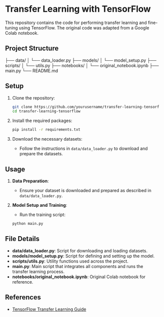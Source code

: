 # Transfer Learning with TensorFlow

This repository contains the code for performing transfer learning and fine-tuning using TensorFlow. The original code was adapted from a Google Colab notebook.

## Project Structure

├── data/
│ └── data_loader.py
├── models/
│ └── model_setup.py
├── scripts/
│ └── utils.py
├── notebooks/
│ └── original_notebook.ipynb
├── main.py
└── README.md

## Setup

1. Clone the repository:
    ```sh
    git clone https://github.com/yourusername/transfer-learning-tensorflow.git
    cd transfer-learning-tensorflow
    ```

2. Install the required packages:
    ```sh
    pip install -r requirements.txt
    ```

3. Download the necessary datasets:
    - Follow the instructions in `data/data_loader.py` to download and prepare the datasets.

## Usage

1. **Data Preparation**:
    - Ensure your dataset is downloaded and prepared as described in `data/data_loader.py`.

2. **Model Setup and Training**:
    - Run the training script:
    ```sh
    python main.py
    ```

## File Details

- **data/data_loader.py**: Script for downloading and loading datasets.
- **models/model_setup.py**: Script for defining and setting up the model.
- **scripts/utils.py**: Utility functions used across the project.
- **main.py**: Main script that integrates all components and runs the transfer learning process.
- **notebooks/original_notebook.ipynb**: Original Colab notebook for reference.

## References

- [TensorFlow Transfer Learning Guide](https://www.tensorflow.org/tutorials/images/transfer_learning)
